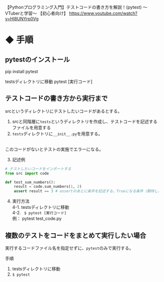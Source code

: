 【Pythonプログラミング入門】テストコードの書き方を解説！(pytest) 〜VTuberと学習〜 【初心者向け】
https://www.youtube.com/watch?v=Hl8UNYrp0Vg


# ◆ 手順
## pytestのインストール
pip install pytest

testsディレクトリに移動
pytest [実行コード]

## テストコードの書き方から実行まで
srcというディレクトリにテストしたいコードがあるとする。<br>
1. srcと同階層に`tests`というディレクトリを作成し、テストコードを記述するファイルを用意する<br>
2. `tests`ディレクトリに`__init__.py`を用意する。
<br>
このコードがないとテストの実施でエラーになる。<br>

3. 記述例<br>
```Python
# テストしたいコードをインポートする
from src import code

def test_sum_numbers():
    result = code.sum_numbers(1, 2)
    assert result == 3 # assertのあとに条件を記述する。Trueになる条件（期待した通りの値）を記述。
```

4. 実行方法<br>
4-1. testsディレクトリに移動<br>
4-2. ` $ pytest [実行コード]`<br>
例： pytest test_code.py

## 複数のテストをコードをまとめて実行したい場合
実行するコードファイル名を指定せずに、`pytest`のみで実行する。

手順<br>
1. testsディレクトリに移動<br>
2. `$ pytest`<br>
